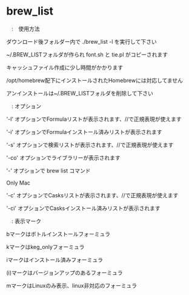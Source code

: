 # brew_list

　:　使用方法

ダウンロード後フォルダー内で ./brew_list -l  を実行して下さい

~/.BREW_LISTフォルダが作られ font.sh と tie.pl がコピーされます

キャッシュファイル作成に少し時間がかかります

/opt/homebrew配下にインストールされたHomebrewには対応してません

アンインストールは~/.BREW_LISTフォルダを削除して下さい


　: オプション

'-l'  オプションでFormulaリストが表示されます、//で正規表現が使えます

'-i'  オプションでFormulaインストール済みリストが表示されます

'-s'  オプションで検索リストが表示されます、//で正規表現が使えます

'-co' オプションでライブラリーが表示されます

'-'   オプションで brew list コマンド

 Only Mac

'-c'  オプションでCasksリストが表示されます、//で正規表現が使えます

'-ci' オプションでCasksインストール済みリストが表示されます


　: 表示マーク

bマークはボトルインストールフォーミュラ

kマークはkeg_onlyフォーミュラ

iマークはインストール済みフォーミュラ

(i)マークはバージョンアップのあるフォーミュラ

mマークはLinuxのみ表示、linux非対応のフォーミュラ
